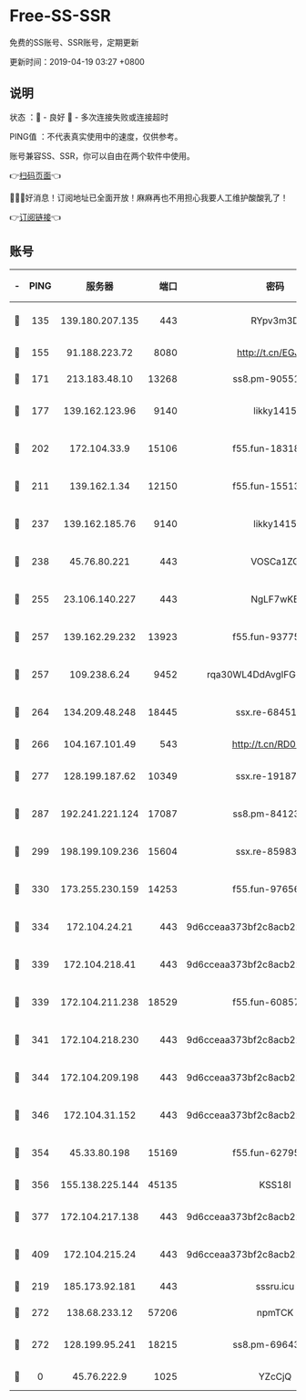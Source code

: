 # Free-SS-SSR

免费的SS账号、SSR账号，定期更新

更新时间：2019-04-19 03:27 +0800

## 说明

状态     ：🙂 - 良好 🙁 - 多次连接失败或连接超时

PING值   ：不代表真实使用中的速度，仅供参考。

账号兼容SS、SSR，你可以自由在两个软件中使用。

👉[扫码页面](https://liesauer.github.io/Free-SS-SSR/)👈

🎉🎉🎉好消息！订阅地址已全面开放！麻麻再也不用担心我要人工维护酸酸乳了！

👉[订阅链接](https://www.liesauer.net/yogurt/subscribe?ACCESS_TOKEN=DAYxR3mMaZAsaqUb)👈

## 账号

|-|PING|服务器|端口|密码|加密方式|区域|
|:----:|:----:|:-----:|-----:|:----:|:----:|:----:|
|🙂|135|139.180.207.135|443|RYpv3m3D|aes-256-cfb|JP|
|🙂|155|91.188.223.72|8080|http://t.cn/EGJIyrl|rc4-md5|RU|
|🙂|171|213.183.48.10|13268|ss8.pm-90551767|rc4-md5|RU|
|🙂|177|139.162.123.96|9140|likky1415|aes-256-cfb|JP|
|🙂|202|172.104.33.9|15106|f55.fun-18318198|aes-256-cfb|SG|
|🙂|211|139.162.1.34|12150|f55.fun-15513750|aes-256-cfb|SG|
|🙂|237|139.162.185.76|9140|likky1415|aes-256-cfb|DE|
|🙂|238|45.76.80.221|443|VOSCa1ZG|aes-256-cfb|DE|
|🙂|255|23.106.140.227|443|NgLF7wKB|aes-256-cfb|US|
|🙂|257|139.162.29.232|13923|f55.fun-93775470|aes-256-cfb|SG|
|🙂|257|109.238.6.24|9452|rqa30WL4DdAvgIFG6Fs3znzTa|aes-256-cfb|FR|
|🙂|264|134.209.48.248|18445|ssx.re-68451982|aes-256-cfb|US|
|🙂|266|104.167.101.49|543|http://t.cn/RD0D7sx|rc4-md5|CA|
|🙂|277|128.199.187.62|10349|ssx.re-19187130|aes-256-cfb|SG|
|🙂|287|192.241.221.124|17087|ss8.pm-84123317|aes-256-cfb|US|
|🙂|299|198.199.109.236|15604|ssx.re-85983302|aes-256-cfb|US|
|🙂|330|173.255.230.159|14253|f55.fun-97656592|aes-256-cfb|US|
|🙂|334|172.104.24.21|443|9d6cceaa373bf2c8acb22e60b6a58be6|aes-256-cfb|US|
|🙂|339|172.104.218.41|443|9d6cceaa373bf2c8acb22e60b6a58be6|aes-256-cfb|US|
|🙂|339|172.104.211.238|18529|f55.fun-60857780|aes-256-cfb|US|
|🙂|341|172.104.218.230|443|9d6cceaa373bf2c8acb22e60b6a58be6|aes-256-cfb|US|
|🙂|344|172.104.209.198|443|9d6cceaa373bf2c8acb22e60b6a58be6|aes-256-cfb|US|
|🙂|346|172.104.31.152|443|9d6cceaa373bf2c8acb22e60b6a58be6|aes-256-cfb|US|
|🙂|354|45.33.80.198|15169|f55.fun-62795651|aes-256-cfb|US|
|🙂|356|155.138.225.144|45135|KSS18l|rc4-md5|US|
|🙂|377|172.104.217.138|443|9d6cceaa373bf2c8acb22e60b6a58be6|aes-256-cfb|US|
|🙂|409|172.104.215.24|443|9d6cceaa373bf2c8acb22e60b6a58be6|aes-256-cfb|US|
|🙂|219|185.173.92.181|443|sssru.icu|rc4-md5|RU|
|🙂|272|138.68.233.12|57206|npmTCK|rc4-md5|US|
|🙂|272|128.199.95.241|18215|ss8.pm-69643917|aes-256-cfb|SG|
|🙁|0|45.76.222.9|1025|YZcCjQ|rc4-md5|JP|
